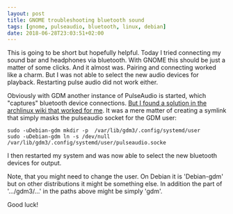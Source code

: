 ```yaml
---
layout: post
title: GNOME troubleshooting bluetooth sound
tags: [gnome, pulseaudio, bluetooth, linux, debian]
date: 2018-06-28T23:03:51+02:00
---
```


This is going to be short but hopefully helpful. Today I tried connecting my sound bar and headphones via bluetooth. With GNOME this should be just a matter of some clicks. And it almost was. Pairing and connecting worked like a charm. But I was not able to select the new audio devices for playback. Restarting pulse audio did not work either.

Obviously with GDM another instance of PulseAudio is started, which "captures" bluetooth device connections. [But I found a solution in the archlinux wiki that worked for me](https://wiki.archlinux.org/index.php/Bluetooth_headset#Connecting_works.2C_but_I_cannot_play_sound). It was a mere matter of creating a symlink that simply masks the pulseaudio socket for the GDM user:

    sudo -uDebian-gdm mkdir -p  /var/lib/gdm3/.config/systemd/user
    sudo -uDebian-gdm ln -s /dev/null /var/lib/gdm3/.config/systemd/user/pulseaudio.socke

I then restarted my system and was now able to select the new bluetooth devices for output.

Note, that you might need to change the user. On Debian it is 'Debian-gdm' but on other distributions it might be something else. In addition the part of '.../gdm3/...' in the paths above might be simply 'gdm'.

Good luck!